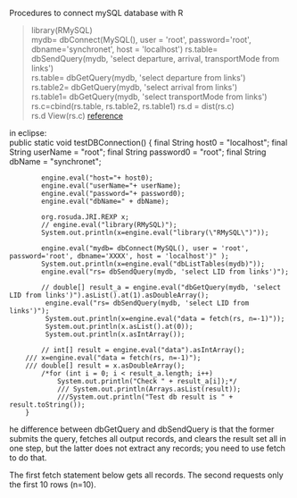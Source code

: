 Procedures to connect mySQL database with R  
> library(RMySQL)   
>  mydb= dbConnect(MySQL(), user = 'root', password='root', dbname='synchronet', host = 'localhost')
> rs.table= dbSendQuery(mydb, 'select departure, arrival, transportMode from links')  
> rs.table= dbGetQuery(mydb, 'select departure from links')  
> rs.table2= dbGetQuery(mydb, 'select arrival from links')  
> rs.table1= dbGetQuery(mydb, 'select transportMode from links')  
> rs.c=cbind(rs.table, rs.table2, rs.table1)
> rs.d = dist(rs.c)  
> rs.d
> View(rs.c)
[reference](http://mizunolab.sist.ac.jp/2016/03/)

in eclipse:  
		public static void testDBConnection() {
			final String host0 = "localhost";
			final String userName = "root";
			final String password0 = "root";
			final String dbName = "synchronet";
			
			engine.eval("host="+ host0);
			engine.eval("userName="+ userName);
			engine.eval("password="+ password0);
			engine.eval("dbName=" + dbName);
			
			org.rosuda.JRI.REXP x;
			// engine.eval("library(RMySQL)");
			System.out.println(x=engine.eval("library(\"RMySQL\")"));
			
			engine.eval("mydb= dbConnect(MySQL(), user = 'root', password='root', dbname='XXXX', host = 'localhost')" );
			System.out.println(x=engine.eval("dbListTables(mydb)"));
			engine.eval("rs= dbSendQuery(mydb, 'select LID from links')");
			
			// double[] result_a = engine.eval("dbGetQuery(mydb, 'select LID from links')").asList().at(1).asDoubleArray(); 
			 engine.eval("rs= dbSendQuery(mydb, 'select LID from links')");
			 System.out.println(x=engine.eval("data = fetch(rs, n=-1)"));
			 System.out.println(x.asList().at(0));
			 System.out.println(x.asIntArray());
			 
			// int[] result = engine.eval("data").asIntArray();
		///	x=engine.eval("data = fetch(rs, n=-1)");
		///	double[] result = x.asDoubleArray();
			/*for (int i = 0; i < result_a.length; i++) 
				System.out.println("Check " + result_a[i]);*/
				///	System.out.println(Arrays.asList(result));
				///System.out.println("Test db result is " + result.toString());
		}
    
    
he difference between dbGetQuery and dbSendQuery is that the former submits the query, fetches all output records, and clears the result set all in one step, but the latter does not extract any records; you need to use fetch to do that.

The first fetch statement below gets all records. The second requests only the first 10 rows (n=10).
